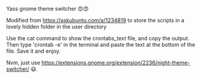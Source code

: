 Yass gnome theme switcher 😍😍

Modified from https://askubuntu.com/a/1234819 to store the scripts in a lovely hidden folder in the user directory

Use the cat command to show the crontabs_text file, and copy the output. Then type 'crontab -e' in the terminal and paste the text at the bottom of the file. Save it and enjoy.

Nvm, just use https://extensions.gnome.org/extension/2236/night-theme-switcher/ 😃️.
